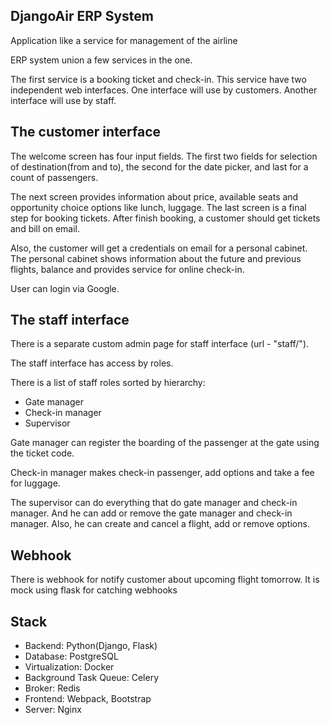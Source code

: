DjangoAir ERP System
--
Application like a service for management of the airline

ERP system union a few services in the one. 

The first service is a booking ticket and check-in. This service have two independent web interfaces. One interface will use by customers. Another interface will use by staff. 

The customer interface
--
The welcome screen has four input fields. The first two fields for selection of destination(from and to), the second for the date picker, and last for a count of passengers.

The next screen provides information about price, available seats and opportunity choice options like lunch, luggage. The last screen is a final step for booking tickets. After finish booking, a customer should get tickets and bill on email. 

Also, the customer will get a credentials on email for a personal cabinet. The personal cabinet shows information about the future and previous flights, balance and provides service for online check-in.

User can login via Google.

The staff interface
--
There is a separate custom admin page for staff interface (url - "staff/").

The staff interface has access by roles.

There is a list of staff roles sorted by hierarchy:
+ Gate manager
+ Check-in manager
+ Supervisor

Gate manager can register the boarding of the passenger at the gate using the ticket code.

Check-in manager makes check-in passenger, add options and take a fee for luggage.

The supervisor can do everything that do gate manager and check-in manager. And he can add or remove the gate manager and check-in manager. Also, he can create and cancel a flight, add or remove options.

Webhook
--
There is webhook for notify customer about upcoming flight tomorrow.
It is mock using flask for catching webhooks

Stack
--
+ Backend: Python(Django, Flask)
+ Database: PostgreSQL
+ Virtualization: Docker
+ Background Task Queue: Celery
+ Broker: Redis
+ Frontend: Webpack, Bootstrap
+ Server: Nginx
